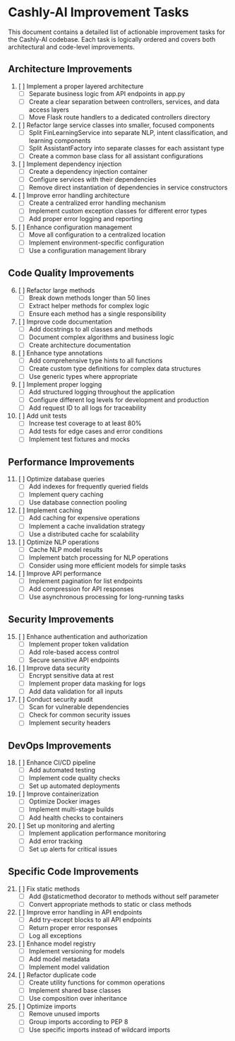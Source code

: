 # Cashly-AI Improvement Tasks

This document contains a detailed list of actionable improvement tasks for the Cashly-AI codebase. Each task is logically ordered and covers both architectural and code-level improvements.

## Architecture Improvements

1. [ ] Implement a proper layered architecture
   - [ ] Separate business logic from API endpoints in app.py
   - [ ] Create a clear separation between controllers, services, and data access layers
   - [ ] Move Flask route handlers to a dedicated controllers directory

2. [ ] Refactor large service classes into smaller, focused components
   - [ ] Split FinLearningService into separate NLP, intent classification, and learning components
   - [ ] Split AssistantFactory into separate classes for each assistant type
   - [ ] Create a common base class for all assistant configurations

3. [ ] Implement dependency injection
   - [ ] Create a dependency injection container
   - [ ] Configure services with their dependencies
   - [ ] Remove direct instantiation of dependencies in service constructors

4. [ ] Improve error handling architecture
   - [ ] Create a centralized error handling mechanism
   - [ ] Implement custom exception classes for different error types
   - [ ] Add proper error logging and reporting

5. [ ] Enhance configuration management
   - [ ] Move all configuration to a centralized location
   - [ ] Implement environment-specific configuration
   - [ ] Use a configuration management library

## Code Quality Improvements

6. [ ] Refactor large methods
   - [ ] Break down methods longer than 50 lines
   - [ ] Extract helper methods for complex logic
   - [ ] Ensure each method has a single responsibility

7. [ ] Improve code documentation
   - [ ] Add docstrings to all classes and methods
   - [ ] Document complex algorithms and business logic
   - [ ] Create architecture documentation

8. [ ] Enhance type annotations
   - [ ] Add comprehensive type hints to all functions
   - [ ] Create custom type definitions for complex data structures
   - [ ] Use generic types where appropriate

9. [ ] Implement proper logging
   - [ ] Add structured logging throughout the application
   - [ ] Configure different log levels for development and production
   - [ ] Add request ID to all logs for traceability

10. [ ] Add unit tests
    - [ ] Increase test coverage to at least 80%
    - [ ] Add tests for edge cases and error conditions
    - [ ] Implement test fixtures and mocks

## Performance Improvements

11. [ ] Optimize database queries
    - [ ] Add indexes for frequently queried fields
    - [ ] Implement query caching
    - [ ] Use database connection pooling

12. [ ] Implement caching
    - [ ] Add caching for expensive operations
    - [ ] Implement a cache invalidation strategy
    - [ ] Use a distributed cache for scalability

13. [ ] Optimize NLP operations
    - [ ] Cache NLP model results
    - [ ] Implement batch processing for NLP operations
    - [ ] Consider using more efficient models for simple tasks

14. [ ] Improve API performance
    - [ ] Implement pagination for list endpoints
    - [ ] Add compression for API responses
    - [ ] Use asynchronous processing for long-running tasks

## Security Improvements

15. [ ] Enhance authentication and authorization
    - [ ] Implement proper token validation
    - [ ] Add role-based access control
    - [ ] Secure sensitive API endpoints

16. [ ] Improve data security
    - [ ] Encrypt sensitive data at rest
    - [ ] Implement proper data masking for logs
    - [ ] Add data validation for all inputs

17. [ ] Conduct security audit
    - [ ] Scan for vulnerable dependencies
    - [ ] Check for common security issues
    - [ ] Implement security headers

## DevOps Improvements

18. [ ] Enhance CI/CD pipeline
    - [ ] Add automated testing
    - [ ] Implement code quality checks
    - [ ] Set up automated deployments

19. [ ] Improve containerization
    - [ ] Optimize Docker images
    - [ ] Implement multi-stage builds
    - [ ] Add health checks to containers

20. [ ] Set up monitoring and alerting
    - [ ] Implement application performance monitoring
    - [ ] Add error tracking
    - [ ] Set up alerts for critical issues

## Specific Code Improvements

21. [ ] Fix static methods
    - [ ] Add @staticmethod decorator to methods without self parameter
    - [ ] Convert appropriate methods to static or class methods

22. [ ] Improve error handling in API endpoints
    - [ ] Add try-except blocks to all API endpoints
    - [ ] Return proper error responses
    - [ ] Log all exceptions

23. [ ] Enhance model registry
    - [ ] Implement versioning for models
    - [ ] Add model metadata
    - [ ] Implement model validation

24. [ ] Refactor duplicate code
    - [ ] Create utility functions for common operations
    - [ ] Implement shared base classes
    - [ ] Use composition over inheritance

25. [ ] Optimize imports
    - [ ] Remove unused imports
    - [ ] Group imports according to PEP 8
    - [ ] Use specific imports instead of wildcard imports